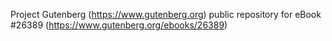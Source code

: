 Project Gutenberg (https://www.gutenberg.org) public repository for eBook #26389 (https://www.gutenberg.org/ebooks/26389)
